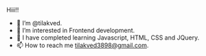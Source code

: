 Hiii!!
- 👋 I’m @tilakved.
- 👀 I’m interested in Frontend development.
- 🌱 I have completed learning Javascript, HTML, CSS and JQuery.
- 📫 How to reach me tilakved3898@gmail.com.

<!---
tilakved/tilakved is a ✨ special ✨ repository because its `README.md` (this file) appears on your GitHub profile.
You can click the Preview link to take a look at your changes.
--->
